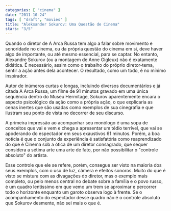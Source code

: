 ```yaml
---
categories: [ "cinema" ]
date: "2011-10-24"
tags: [ "draft", "movies" ]
title: "Aleksander Sokurov: Uma Questão de Cinema"
stars: "3/5"
---
```

Quando o diretor de A Arca Russa tem algo a falar sobre movimento e sonoridade no cinema, ou da própria questão do cinema em si, deve haver algo de importante, ou até mesmo essencial, para se captar. No entanto, Alexandre Sokurov (ou a montagem de Anne Gigleux) não é exatamente didática. É necessário, assim como o trabalho do próprio diretor-tema, sentir a ação antes dela acontecer. O resultado, como um todo, é no mínimo inspirador.

Autor de inúmeros curtas e longas, incluindo diversos documentários e já citada A Arca Russa, um filme de 91 minutos gravado em uma única sequência dentro do Museu Hermitage, Sokurov aparentemente encara o aspecto psicológico da ação como a própria ação, o que explicaria as cenas inertes que são usadas como exemplos de sua cinegrafia e que ilustram seu ponto de vista no decorrer de seu discurso.

A primeira impressão ao acompanhar seu monólogo é uma sopa de conceitos que vai e vem e chega a apresentar um tédio terrível, que vai se apoderando do espectador em seus exaustivos 61 minutos. Porém, a boa notícia é que o conjunto da experiência é satisfatória como reaprendizado do que é Cinema sob a ótica de um diretor consagrado, que sequer considera a sétima arte uma arte de fato, por não possibilitar o "controle absoluto" do artista.

Esse controle que ele se refere, porém, consegue ser visto na maioria dos seus exemplos, com o uso de luz, câmera e efeitos sonoros. Muito do que é visto se mistura com as divagações do diretor, mas o exemplo mais completo, ou pelo menos central no debate sobre a família e o povo russo, é um quadro lentíssimo em que vemo um trem se aproximar e percorrer todo o horizonte enquanto um garoto observa logo à frente. Se o acompanhamento do espectador desse quadro não é o controle absoluto que Sokurov desmente, não sei mais o que é.

